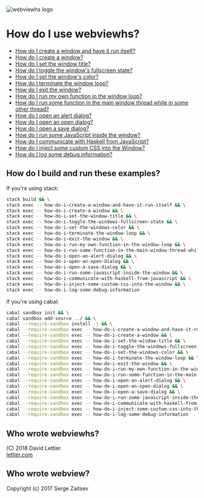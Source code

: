 ![webviewhs logo](https://i.imgur.com/yohrYgX.png)

# How do I use webviewhs?

- [How do I create a window and have it run itself?](how-do-i-create-a-window-and-have-it-run-itself.hs)
- [How do I create a window?](how-do-i-create-a-window.hs)
- [How do I set the window title?](how-do-i-set-the-window-title.hs)
- [How do I toggle the window's fullscreen state?](how-do-i-toggle-the-windows-fullscreen-state.hs)
- [How do I set the window's color?](how-do-i-set-the-windows-color.hs)
- [How do I terminate the window loop?](how-do-i-terminate-the-window-loop.hs)
- [How do I exit the window?](how-do-i-exit-the-window.hs)
- [How do I run my own function in the window loop?](how-do-i-run-my-own-function-in-the-window-loop.hs)
- [How do I run some function in the main window thread while in some other thread?](how-do-i-run-some-function-in-the-main-window-thread-while-in-some-other-thread.hs)
- [How do I open an alert dialog?](how-do-i-open-an-alert-dialog.hs)
- [How do I open an open dialog?](how-do-i-open-an-open-dialog.hs)
- [How do I open a save dialog?](how-do-i-open-a-save-dialog.hs)
- [How do I run some JavaScript inside the window?](how-do-i-run-some-javascript-inside-the-window.hs)
- [How do I communicate with Haskell from JavaScript?](how-do-i-communicate-with-haskell-from-javascript.hs)
- [How do I inject some custom CSS into the Window?](how-do-i-inject-some-custom-css-into-the-window.hs)
- [How do I log some debug information?](how-do-i-log-some-debug-information.hs)

## How do I build and run these examples?

If you're using stack:

```bash
stack build && \
stack exec -- how-do-i-create-a-window-and-have-it-run-itself && \
stack exec -- how-do-i-create-a-window && \
stack exec -- how-do-i-set-the-window-title && \
stack exec -- how-do-i-toggle-the-windows-fullscreen-state && \
stack exec -- how-do-i-set-the-windows-color && \
stack exec -- how-do-i-terminate-the-window-loop && \
stack exec -- how-do-i-exit-the-window && \
stack exec -- how-do-i-run-my-own-function-in-the-window-loop && \
stack exec -- how-do-i-run-some-function-in-the-main-window-thread-while-in-some-other-thread && \
stack exec -- how-do-i-open-an-alert-dialog && \
stack exec -- how-do-i-open-an-open-dialog && \
stack exec -- how-do-i-open-a-save-dialog && \
stack exec -- how-do-i-run-some-javascript-inside-the-window && \
stack exec -- how-do-i-communicate-with-haskell-from-javascript && \
stack exec -- how-do-i-inject-some-custom-css-into-the-window && \
stack exec -- how-do-i-log-some-debug-information
```

If you're using cabal:

```bash
cabal sandbox init && \
cabal sandbox add-source ../ && \
cabal --require-sandbox install -j && \
cabal --require-sandbox exec -- how-do-i-create-a-window-and-have-it-run-itself && \
cabal --require-sandbox exec -- how-do-i-create-a-window && \
cabal --require-sandbox exec -- how-do-i-set-the-window-title && \
cabal --require-sandbox exec -- how-do-i-toggle-the-windows-fullscreen-state && \
cabal --require-sandbox exec -- how-do-i-set-the-windows-color && \
cabal --require-sandbox exec -- how-do-i-terminate-the-window-loop && \
cabal --require-sandbox exec -- how-do-i-exit-the-window && \
cabal --require-sandbox exec -- how-do-i-run-my-own-function-in-the-window-loop && \
cabal --require-sandbox exec -- how-do-i-run-some-function-in-the-main-window-thread-while-in-some-other-thread && \
cabal --require-sandbox exec -- how-do-i-open-an-alert-dialog && \
cabal --require-sandbox exec -- how-do-i-open-an-open-dialog && \
cabal --require-sandbox exec -- how-do-i-open-a-save-dialog && \
cabal --require-sandbox exec -- how-do-i-run-some-javascript-inside-the-window && \
cabal --require-sandbox exec -- how-do-i-communicate-with-haskell-from-javascript && \
cabal --require-sandbox exec -- how-do-i-inject-some-custom-css-into-the-window && \
cabal --require-sandbox exec -- how-do-i-log-some-debug-information
```

## Who wrote webviewhs?

(C) 2018 David Lettier  
[lettier.com](https://lettier.com)

## Who wrote webview?

Copyright (c) 2017 Serge Zaitsev

